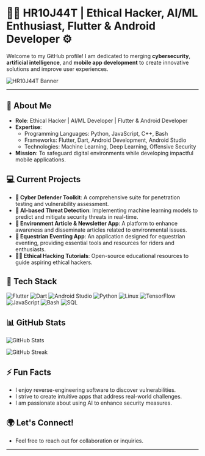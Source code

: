 # 👨‍💻 HR10J44T | Ethical Hacker, AI/ML Enthusiast, Flutter & Android Developer ⚙️

Welcome to my GitHub profile! I am dedicated to merging **cybersecurity**, **artificial intelligence**, and **mobile app development** to create innovative solutions and improve user experiences.

![HR10J44T Banner](https://user-images.githubusercontent.com/XXX/your-banner.png) <!-- Add your custom banner here -->

---

## 🚀 About Me
- **Role**: Ethical Hacker | AI/ML Developer | Flutter & Android Developer
- **Expertise**: 
  - Programming Languages: Python, JavaScript, C++, Bash
  - Frameworks: Flutter, Dart, Android Development, Android Studio
  - Technologies: Machine Learning, Deep Learning, Offensive Security
- **Mission**: To safeguard digital environments while developing impactful mobile applications.

## 💻 Current Projects
- **🔐 Cyber Defender Toolkit**: A comprehensive suite for penetration testing and vulnerability assessment.
- **🤖 AI-based Threat Detection**: Implementing machine learning models to predict and mitigate security threats in real-time.
- **📱 Environment Article & Newsletter App**: A platform to enhance awareness and disseminate articles related to environmental issues.
- **🏇 Equestrian Eventing App**: An application designed for equestrian eventing, providing essential tools and resources for riders and enthusiasts.
- **👨‍🏫 Ethical Hacking Tutorials**: Open-source educational resources to guide aspiring ethical hackers.

## 🔧 Tech Stack
![Flutter](https://img.shields.io/badge/-Flutter-02569B?style=flat&logo=flutter&logoColor=white)
![Dart](https://img.shields.io/badge/-Dart-01579B?style=flat&logo=dart&logoColor=white)
![Android Studio](https://img.shields.io/badge/-Android%20Studio-3DDC84?style=flat&logo=android-studio&logoColor=white)
![Python](https://img.shields.io/badge/-Python-3776AB?style=flat&logo=python&logoColor=white)
![Linux](https://img.shields.io/badge/-Linux-FCC624?style=flat&logo=linux&logoColor=black)
![TensorFlow](https://img.shields.io/badge/-TensorFlow-FF6F00?style=flat&logo=tensorflow&logoColor=white)
![JavaScript](https://img.shields.io/badge/-JavaScript-F7DF1E?style=flat&logo=javascript&logoColor=black)
![Bash](https://img.shields.io/badge/-Bash-4EAA25?style=flat&logo=gnu-bash&logoColor=white)
![SQL](https://img.shields.io/badge/-SQL-336791?style=flat&logo=postgresql&logoColor=white)

## 📊 GitHub Stats
![GitHub Stats](https://github-readme-stats.vercel.app/api?username=HR10J44T&show_icons=true&theme=radical)

![GitHub Streak](https://github-readme-streak-stats.herokuapp.com?user=HR10J44T&theme=radical&date_format=j%20M%5B%20Y%5D)

## ⚡ Fun Facts
- I enjoy reverse-engineering software to discover vulnerabilities.
- I strive to create intuitive apps that address real-world challenges.
- I am passionate about using AI to enhance security measures.

## 🌍 Let's Connect!
- Feel free to reach out for collaboration or inquiries.

---
